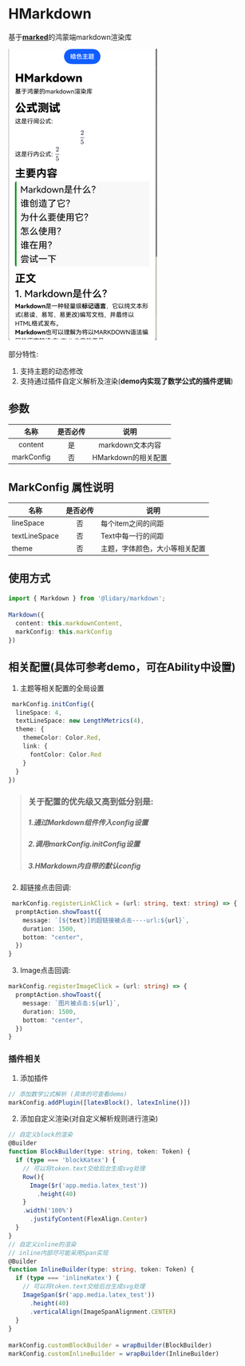 # HMarkdown

基于[**marked**](https://github.com/markedjs/marked)的鸿蒙端markdown渲染库

![截图](https://github.com/lidary-byte/HMarkdown/blob/main/screen/img.png)

部分特性:

1. 支持主题的动态修改
2. 支持通过插件自定义解析及渲染(**demo内实现了数学公式的插件逻辑**)

## 参数

|     名称     | 是否必传 |       说明       |
|:----------:|:----:|:--------------:|
|  content   |  是   |  markdown文本内容  |
| markConfig |  否   | HMarkdown的相关配置 | 

## MarkConfig 属性说明

| 名称            | 是否必传 | 说明              |
|---------------|:----:|-----------------|
| lineSpace     |  否   | 每个item之间的间距     |
| textLineSpace |  否   | Text中每一行的间距     |
| theme         |  否   | 主题，字体颜色，大小等相关配置 |

## 使用方式

```typescript
import { Markdown } from '@lidary/markdown';

Markdown({
  content: this.markdownContent,
  markConfig: this.markConfig
})
```

## 相关配置(具体可参考demo，可在Ability中设置)

1. 主题等相关配置的全局设置

```typescript
 markConfig.initConfig({
  lineSpace: 4,
  textLineSpace: new LengthMetrics(4),
  theme: {
    themeColor: Color.Red,
    link: {
      fontColor: Color.Red
    }
  }
})
```
> ### 关于配置的优先级又高到低分别是:
> #####  1.通过Markdown组件传入**config**设置
> #####  2.调用markConfig.initConfig设置
> #####  3.HMarkdown内自带的默认config


2. 超链接点击回调:

```typescript
 markConfig.registerLinkClick = (url: string, text: string) => {
  promptAction.showToast({
    message: `[${text}]的超链接被点击----url:${url}`,
    duration: 1500,
    bottom: "center",
  })
}
```

3. Image点击回调:

```typescript
markConfig.registerImageClick = (url: string) => {
  promptAction.showToast({
    message: `图片被点击:${url}`,
    duration: 1500,
    bottom: "center",
  })
}
```

### 插件相关

1. 添加插件
```typescript
// 添加数学公式解析 (具体的可查看demo)
markConfig.addPlugin([latexBlock(), latexInline()])
```
2. 添加自定义渲染(对自定义解析规则进行渲染)
```typescript
// 自定义block的渲染
@Builder
function BlockBuilder(type: string, token: Token) {
  if (type === 'blockKatex') {
    // 可以将token.text交给后台生成svg处理
    Row(){
      Image($r('app.media.latex_test'))
        .height(40)
    }
    .width('100%')
      .justifyContent(FlexAlign.Center)
  }
}
// 自定义inline的渲染 
// inline内部尽可能采用Span实现
@Builder
function InlineBuilder(type: string, token: Token) {
  if (type === 'inlineKatex') {
    // 可以将token.text交给后台生成svg处理
    ImageSpan($r('app.media.latex_test'))
      .height(40)
      .verticalAlign(ImageSpanAlignment.CENTER)
  }
}

markConfig.customBlockBuilder = wrapBuilder(BlockBuilder)
markConfig.customInlineBuilder = wrapBuilder(InlineBuilder)
```
